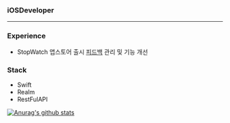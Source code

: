 ### iOSDeveloper
***

### Experience
- StopWatch 앱스토어 출시 [피드백](https://working-melody-26f.notion.site/StopWatch-Feedback-Management-0131fbe9f9d14c5b939c519c167e07d4) 관리 및 기능 개선

### Stack
- Swift
- Realm
- RestFulAPI

[![Anurag's github stats](https://github-readme-stats.vercel.app/api?username=iosdevSW)](https://github.com/anuraghazra/github-readme-stats&theme=radical)
